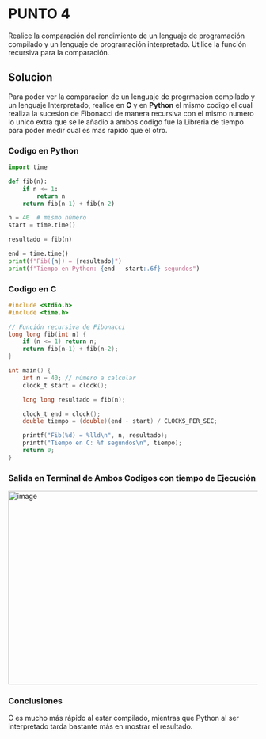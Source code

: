 # PUNTO 4
Realice la comparación del rendimiento de un lenguaje de programación compilado y un lenguaje de programación interpretado. Utilice la función recursiva para la 
comparación.

## Solucion

Para poder ver la comparacion de un lenguaje de progrmacion compilado y un lenguaje Interpretado, realice en **C** y en **Python** el mismo codigo el cual realiza la sucesion de Fibonacci de manera recursiva con el mismo numero
lo unico extra que se le añadio a ambos codigo fue la Libreria de tiempo para poder medir cual es mas rapido que el otro.

### Codigo en Python
```python
import time

def fib(n):
    if n <= 1:
        return n
    return fib(n-1) + fib(n-2)

n = 40  # mismo número
start = time.time()

resultado = fib(n)

end = time.time()
print(f"Fib({n}) = {resultado}")
print(f"Tiempo en Python: {end - start:.6f} segundos")

```
### Codigo en C
```c
#include <stdio.h>
#include <time.h>

// Función recursiva de Fibonacci
long long fib(int n) {
    if (n <= 1) return n;
    return fib(n-1) + fib(n-2);
}

int main() {
    int n = 40; // número a calcular
    clock_t start = clock();

    long long resultado = fib(n);

    clock_t end = clock();
    double tiempo = (double)(end - start) / CLOCKS_PER_SEC;

    printf("Fib(%d) = %lld\n", n, resultado);
    printf("Tiempo en C: %f segundos\n", tiempo);
    return 0;
}

```
### Salida en Terminal de Ambos Codigos con tiempo de Ejecución

<img width="1856" height="391" alt="image" src="https://github.com/user-attachments/assets/25125784-bfb4-4f9d-89e1-19510ed742bf" />

### Conclusiones

C es mucho más rápido al estar compilado, mientras que Python al ser interpretado tarda bastante más en mostrar el resultado.
